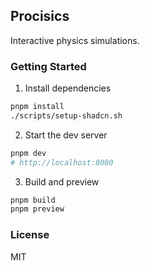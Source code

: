 ## Procisics

Interactive physics simulations.

### Getting Started
1) Install dependencies
```bash
pnpm install
./scripts/setup-shadcn.sh
```

2) Start the dev server
```bash
pnpm dev
# http://localhost:8080
```

3) Build and preview
```bash
pnpm build
pnpm preview
```

### License
MIT

